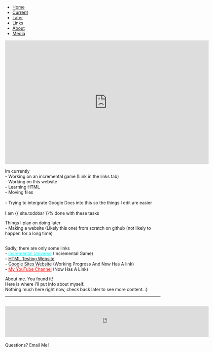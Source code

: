 <ul class="nav nav-tabs">
  <li class="nav-item">
    <a class="nav-link active" data-toggle="tab" href="#home">Home</a>
  </li>
  <li class="nav-item">
    <a class="nav-link" data-toggle="tab" href="#current">Current</a>
  </li>
  <li class="nav-item">
    <a class="nav-link" data-toggle="tab" href="#later">Later</a>
  </li>
  <li class="nav-item">
    <a class="nav-link" data-toggle="tab" href="#links">Links</a>
  </li>
  <li class="nav-item">
   <a class="nav-link" data-toggle="tab" href="#about">About</a>
  </li>
  <li class="nav-item">
    <a class="nav-link" data-toggle="link" href="media">Media</a>
  </li>
</ul>
<div id="myTabContent" class="tab-content">
  <div class="tab-pane fade active show" id="home">
    <iframe width="660" height="400" frameborder="0" scrolling="off" src="https://docs.google.com/document/d/e/2PACX-1vSrYKIKuefPNQ3Pe8irJeO9swbjc6iDddFd0pSEe8BxBheXkgMnzw7-YVsNMHu8H4qvG4I_STj0mGCG/pub?embedded=true"></iframe>
  </div>
  <div class="tab-pane fade" id="current">
    <p>Im currently
      <br>- Working on an incremental game (Link in the links tab)
      <br>- Working on this website
      <br>- Learning HTML
      <br>- Moving files
      <br>
      <br>- Trying to intergrate Google Docs into this so the things I edit are easier
      <br>
      <br>I am {{ site.todobar }}% done with these tasks
      <br>
    </p>
      <div class="progress">
    <div class="progress-bar progress-bar-striped progress-bar-animated" role="progressbar" aria-valuenow="{{ site.todobar }}" aria-valuemin="0" aria-valuemax="100" style="width: {{ site.todobar }}%">
      </div>
    </div>
  </div>
  <div class="tab-pane fade" id="later">
    <p>Things I plan on doing later
      <br>- Making a website (Likely this one) from scratch on github (not likely to happen for a long time)
      <br>- 
    </p>
  </div>
  <div class="tab-pane fade" id="links">
    <p>Sadly, there are only some links
      <br>- <a href="https://spidergamin.github.io/IncrementalUniverse/" style="color:cyan" target="_blank">Incremental Universe</a> (Incremental Game)
      <br>- <a href="https://spidergamin.github.io/HTMLtestingsite" target="_blank">HTML Testing Website</a>
      <br>- <a href="https://sites.google.com/u/3/s/1BD0eT7CiUZ8dPx2xiJN-ZkaxjEIMOx8P/edit" target="_blank">Google Sites Website</a> (Working Progress And Now Has A link)
      <br>- <a href="https://www.youtube.com/channel/UCO2rlcllQhQdPM8PZkqEAcA?view_as=subscriber" style="color:red" target="_blank">My YouTube Channel</a> (Now Has A Link)
    </p>
  </div>
  <div class="tab-pane fade" id="about">
    <p>About me. You found it!
      <br>Here is where I'll put info about myself.
      <br>Nothing much here right now, check back later to see more content. :)
      <br>
    </p>
  </div>
</div>
<hr size="100" noshade>
<br>
<iframe src="https://docs.google.com/document/d/e/2PACX-1vSkgw_ZW8Gb8tjBWAwMMLnqt6Fr9Dk__FfAGoiRUjluqCGcir_mHzl511LGssVytPYwv4b0yhzH9Ja5/pub?embedded=true" width="660" height="100" frameborder="0" scrolling="auto"></iframe>
<br> 
<!-- Enbeded Youtube Video <iframe width="420" height="315" src="https://www.youtube.com/embed/tgbNymZ7vqY?controls=0" frameborder="0"></iframe> -->
<br> Questions? Email Me!
